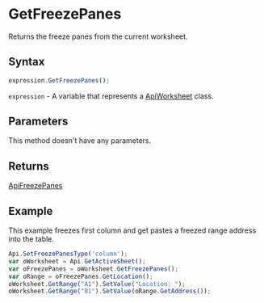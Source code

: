 # GetFreezePanes

Returns the freeze panes from the current worksheet.

## Syntax

```javascript
expression.GetFreezePanes();
```

`expression` - A variable that represents a [ApiWorksheet](../ApiWorksheet.md) class.

## Parameters

This method doesn't have any parameters.

## Returns

[ApiFreezePanes](../../ApiFreezePanes/ApiFreezePanes.md)

## Example

This example freezes first column and get pastes a freezed range address into the table.

```javascript editor-xlsx
Api.SetFreezePanesType('column');
var oWorksheet = Api.GetActiveSheet();
var oFreezePanes = oWorksheet.GetFreezePanes();
var oRange = oFreezePanes.GetLocation();
oWorksheet.GetRange("A1").SetValue("Location: ");
oWorksheet.GetRange("B1").SetValue(oRange.GetAddress());
```
